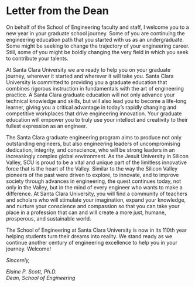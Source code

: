# Letter from the Dean

On behalf of the School of Engineering faculty and staff, I welcome you to a new year in your graduate school journey. Some of you are continuing the engineering education path that you started with us as an undergraduate. Some might be seeking to change the trajectory of your engineering career. Still, some of you might be boldly changing the very field in which you seek to contribute your talents.

At Santa Clara University we are ready to help you on your graduate journey, wherever it started and wherever it will take you. Santa Clara University is committed to providing you a graduate education that combines rigorous instruction in fundamentals with the art of engineering practice. A Santa Clara graduate education will not only advance your technical knowledge and skills, but will also lead you to become a life-long learner, giving you a critical advantage in today’s rapidly changing and competitive workplaces that drive engineering innovation. Your graduate education will empower you to truly use your intellect and creativity to their fullest expression as an engineer.

The Santa Clara graduate engineering program aims to produce not only outstanding engineers, but also engineering leaders of uncompromising dedication, integrity, and conscience, who will be strong leaders in an increasingly complex global environment. As the Jesuit University in Silicon Valley, SCU is proud to be a vital and unique part of the limitless innovative force that is the heart of the Valley. Similar to the way the Silicon Valley pioneers of the past were driven to explore, to innovate, and to improve society through advances in engineering, the quest continues today, not only in the Valley, but in the mind of every engineer who wants to make a difference. At Santa Clara University, you will find a community of teachers and scholars who will stimulate your imagination, expand your knowledge, and nurture your conscience and compassion so that you can take your place in a profession that can and will create a more just, humane, prosperous, and sustainable world.

The School of Engineering at Santa Clara University is now in its 110th year helping students turn their dreams into reality. We stand ready as we continue another century of engineering excellence to help you in your journey. Welcome!

_Sincerely,_

_Elaine P. Scott, Ph.D._ \
_Dean, School of Engineering_
